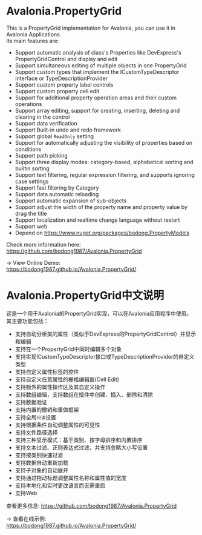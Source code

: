 ﻿# Avalonia.PropertyGrid
This is a PropertyGrid implementation for Avalonia, you can use it in Avalonia Applications.  
Its main features are:  
* Support automatic analysis of class's Properties like DevExpress's PropertyGridControl and display and edit
* Support simultaneous editing of multiple objects in one PropertyGrid
* Support custom types that implement the ICustomTypeDescriptor interface or TypeDescriptionProvider
* Support custom property label controls
* Support custom property cell edit  
* Support for additional property operation areas and their custom operations  
* Support array editing, support for creating, inserting, deleting and clearing in the control
* Support data verification
* Support Built-in undo and redo framework
* Support global `ReadOnly` setting
* Support for automatically adjusting the visibility of properties based on conditions
* Support path picking
* Support three display modes: category-based, alphabetical sorting and builtin sorting  
* Support text filtering, regular expression filtering, and supports ignoring case settings  
* Support fast filtering by Category
* Support data automatic reloading
* Support automatic expansion of sub-objects
* Support adjust the width of the property name and property value by drag the title
* Support localization and realtime change language without restart
* Support web  
* Depend on https://www.nuget.org/packages/bodong.PropertyModels  

Check more information here: https://github.com/bodong1987/Avalonia.PropertyGrid

→ View Online Demo:  
https://bodong1987.github.io/Avalonia.PropertyGrid/


# Avalonia.PropertyGrid中文说明
这是一个用于Avalonia的PropertyGrid实现，可以在Avalonia应用程序中使用。  
其主要功能包括：  
* 支持自动分析类的属性（类似于DevExpress的PropertyGridControl）并显示和编辑
* 支持在一个PropertyGrid中同时编辑多个对象
* 支持实现ICustomTypeDescriptor接口或TypeDescriptionProvider的自定义类型
* 支持自定义属性标签的控件
* 支持自定义任意属性的栅格编辑器(Cell Edit)
* 支持额外的属性操作区及其自定义操作
* 支持数组编辑，支持数组在控件中创建、插入、删除和清除
* 支持数据验证
* 支持内置的撤销和重做框架
* 支持全局`只读`设置
* 支持根据条件自动调整属性的可见性
* 支持文件路径选择
* 支持三种显示模式：基于类别、按字母排序和内置排序  
* 支持文本过滤、正则表达式过滤，并支持忽略大小写设置  
* 支持按类别快速过滤
* 支持数据自动重新加载
* 支持子对象的自动展开
* 支持通过拖动标题调整属性名称和属性值的宽度
* 支持本地化和实时更改语言而无需重启
* 支持Web  

查看更多信息: https://github.com/bodong1987/Avalonia.PropertyGrid

→ 查看在线示例:  
https://bodong1987.github.io/Avalonia.PropertyGrid/



